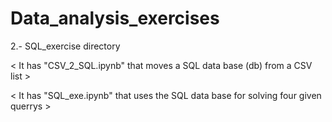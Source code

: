 # Data_analysis_exercises

2.- SQL_exercise directory 

< It has "CSV_2_SQL.ipynb"  that moves a SQL data base (db) from a CSV list >

< It has "SQL_exe.ipynb"  that uses the SQL data base for solving four given querrys >
